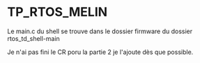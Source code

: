 # TP_RTOS_MELIN
Le main.c du shell se trouve dans le dossier firmware du dossier rtos_td_shell-main

Je n'ai pas fini le CR poru la partie 2 je l'ajoute dès que possible. 
